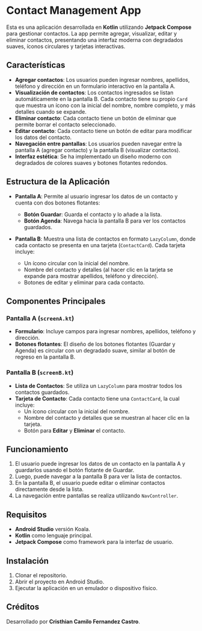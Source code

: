 # Contact Management App

Esta es una aplicación desarrollada en **Kotlin** utilizando **Jetpack Compose** para gestionar contactos. La app permite agregar, visualizar, editar y eliminar contactos, presentando una interfaz moderna con degradados suaves, íconos circulares y tarjetas interactivas.

## Características

- **Agregar contactos**: Los usuarios pueden ingresar nombres, apellidos, teléfono y dirección en un formulario interactivo en la pantalla A.
- **Visualización de contactos**: Los contactos ingresados se listan automáticamente en la pantalla B. Cada contacto tiene su propio `Card` que muestra un ícono con la inicial del nombre, nombre completo, y más detalles cuando se expande.
- **Eliminar contacto**: Cada contacto tiene un botón de eliminar que permite borrar el contacto seleccionado.
- **Editar contacto**: Cada contacto tiene un botón de editar para modificar los datos del contacto.
- **Navegación entre pantallas**: Los usuarios pueden navegar entre la pantalla A (agregar contacto) y la pantalla B (visualizar contactos).
- **Interfaz estética**: Se ha implementado un diseño moderno con degradados de colores suaves y botones flotantes redondos.

## Estructura de la Aplicación

- **Pantalla A**: Permite al usuario ingresar los datos de un contacto y cuenta con dos botones flotantes:
  - **Botón Guardar**: Guarda el contacto y lo añade a la lista.
  - **Botón Agenda**: Navega hacia la pantalla B para ver los contactos guardados.
  
- **Pantalla B**: Muestra una lista de contactos en formato `LazyColumn`, donde cada contacto se presenta en una tarjeta (`ContactCard`). Cada tarjeta incluye:
  - Un ícono circular con la inicial del nombre.
  - Nombre del contacto y detalles (al hacer clic en la tarjeta se expande para mostrar apellidos, teléfono y dirección).
  - Botones de editar y eliminar para cada contacto.

## Componentes Principales

### Pantalla A (`screenA.kt`)

- **Formulario**: Incluye campos para ingresar nombres, apellidos, teléfono y dirección.
- **Botones flotantes**: El diseño de los botones flotantes (Guardar y Agenda) es circular con un degradado suave, similar al botón de regreso en la pantalla B.

### Pantalla B (`screenB.kt`)

- **Lista de Contactos**: Se utiliza un `LazyColumn` para mostrar todos los contactos guardados.
- **Tarjeta de Contacto**: Cada contacto tiene una `ContactCard`, la cual incluye:
  - Un ícono circular con la inicial del nombre.
  - Nombre del contacto y detalles que se muestran al hacer clic en la tarjeta.
  - Botón para **Editar** y **Eliminar** el contacto.

## Funcionamiento

1. El usuario puede ingresar los datos de un contacto en la pantalla A y guardarlos usando el botón flotante de Guardar.
2. Luego, puede navegar a la pantalla B para ver la lista de contactos.
3. En la pantalla B, el usuario puede editar o eliminar contactos directamente desde la lista.
4. La navegación entre pantallas se realiza utilizando `NavController`.

## Requisitos

- **Android Studio** versión Koala.
- **Kotlin** como lenguaje principal.
- **Jetpack Compose** como framework para la interfaz de usuario.

## Instalación

1. Clonar el repositorio.
2. Abrir el proyecto en Android Studio.
3. Ejecutar la aplicación en un emulador o dispositivo físico.

## Créditos

Desarrollado por **Cristhian Camilo Fernandez Castro**.
